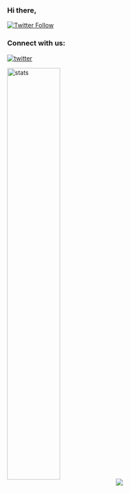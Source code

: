 ### Hi there,

[![Twitter Follow](https://img.shields.io/twitter/follow/ridheshcybe?color=1DA1F2&logo=twitter&style=for-the-badge)](https://twitter.com/intent/follow?original_referer=https://github.com/cybemachine/cybemachine/edit/main/readme.md&screen_name=ridheshcybe)

### Connect with us:

[![twitter](https://img.shields.io/twitter/follow/ridheshcybe?style=social)](https://twitter.com/ridheshcybe?ref_src=twsrc%5Etfw)

<img width="49.5%" align="center" src="https://github-readme-stats.vercel.app/api?username=cybemachine&include_all_commits=true&show_icons=true&theme=radical&bg_color=0d1117&title_color=f90&icon_color=f90" alt="stats">
<img src="https://github-readme-stats.vercel.app/api/top-langs/?username=cybemachine&bg_color=0d1117&title_color=f90&icon_color=f90&theme=radical">
